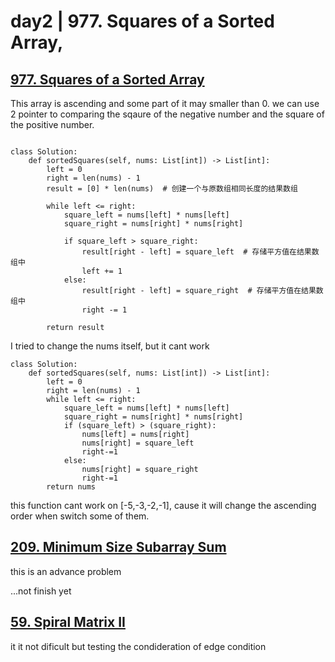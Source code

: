 
# day2 | 977. Squares of a Sorted Array,

## [977.  Squares of a Sorted Array](https://leetcode.com/problems/squares-of-a-sorted-array/)
This array is ascending and  some part of it may smaller than 0. we can use 2 pointer to comparing the sqaure of the negative number and the square of the positive number. 

```python3

class Solution:
    def sortedSquares(self, nums: List[int]) -> List[int]:
        left = 0
        right = len(nums) - 1
        result = [0] * len(nums)  # 创建一个与原数组相同长度的结果数组

        while left <= right:
            square_left = nums[left] * nums[left]
            square_right = nums[right] * nums[right]

            if square_left > square_right:
                result[right - left] = square_left  # 存储平方值在结果数组中
                left += 1
            else:
                result[right - left] = square_right  # 存储平方值在结果数组中
                right -= 1

        return result
```
I tried to change the nums itself, but it cant work
```python3
class Solution:
    def sortedSquares(self, nums: List[int]) -> List[int]:
        left = 0
        right = len(nums) - 1
        while left <= right:
            square_left = nums[left] * nums[left]
            square_right = nums[right] * nums[right]
            if (square_left) > (square_right):
                nums[left] = nums[right]
                nums[right] = square_left
                right-=1
            else:
                nums[right] = square_right
                right-=1
        return nums
 ```
 this function cant work on [-5,-3,-2,-1], cause it will change the ascending order when switch some of them.


 ## [209.  Minimum Size Subarray Sum](https://leetcode.com/problems/minimum-size-subarray-sum/)

this is an advance problem
 
...not finish yet


## [59.  Spiral Matrix II](https://leetcode.com/problems/spiral-matrix-ii/)

it it not dificult but testing the condideration of edge condition 
